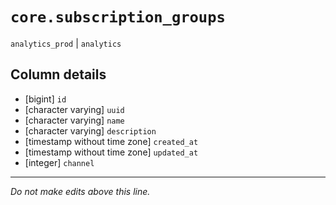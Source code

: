 # `core.subscription_groups`
`analytics_prod` | `analytics`

## Column details
* [bigint]    `id`
* [character varying] `uuid`
* [character varying] `name`
* [character varying] `description`
* [timestamp without time zone] `created_at`
* [timestamp without time zone] `updated_at`
* [integer]   `channel`

-------------------------------------------------------------------------------
*Do not make edits above this line.*
